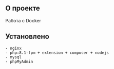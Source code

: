 ## О проекте

Работа с Docker

## Установлено
    - nginx
    - php:8.1-fpm + extension + composer + nodejs
    - mysql
    - phpMyAdmin
